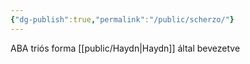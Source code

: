 ```yaml
---
{"dg-publish":true,"permalink":"/public/scherzo/"}
---
```


ABA triós forma [[public/Haydn\|Haydn]] által bevezetve